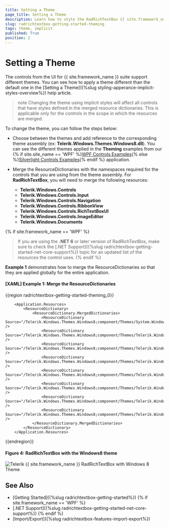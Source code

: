 ```yaml
---
title: Setting a Theme
page_title: Setting a Theme
description: Learn how to style the RadRichTextBox {{ site.framework_name }} control.
slug: radrichtextbox-getting-started-theming
tags: theme, implicit
published: True
position: 2
---
```


# Setting a Theme

The controls from the UI for {{ site.framework_name }} suite support different themes. You can see how to apply a theme different than the default one in the [Setting a Theme]({%slug styling-apperance-implicit-styles-overview%}) help article.

>note Changing the theme using implicit styles will affect all controls that have styles defined in the merged resource dictionaries. This is applicable only for the controls in the scope in which the resources are merged. 

To change the theme, you can follow the steps below:

* Choose between the themes and add reference to the corresponding theme assembly (ex: **Telerik.Windows.Themes.Windows8.dll**). You can see the different themes applied in the **Theming** examples from our {% if site.site_name == 'WPF' %}[WPF Controls Examples](https://demos.telerik.com/wpf/){% else %}[Silverlight Controls Examples](https://demos.telerik.com/silverlight/#RichTextBox/Theming){% endif %} application.

* Merge the ResourceDictionaries with the namespaces required for the controls that you are using from the theme assembly. For __RadRichTextBox__, you will need to merge the following resources:

	* **Telerik.Windows.Controls**
	* **Telerik.Windows.Controls.Input**
	* **Telerik.Windows.Controls.Navigation**
	* **Telerik.Windows.Controls.RibbonView**
	* **Telerik.Windows.Controls.RichTextBoxUI**
	* **Telerik.Windows.Controls.ImageEditor**
	* **Telerik.Windows.Documents**

{% if site.framework_name == 'WPF' %}
>If you are using the **.NET 6** or later version of RadRichTextBox, make sure to check the [.NET Support]({%slug radrichtextbox-getting-started-net-core-support%}) topic for an updated list of the resources the control uses.
{% endif %}

**Example 1** demonstrates how to merge the ResourceDictionaries so that they are applied globally for the entire application.

#### [XAML] Example 1: Merge the ResourceDictionaries
{{region radrichtextbox-getting-started-theming_0}}

		<Application.Resources>
			<ResourceDictionary>
				<ResourceDictionary.MergedDictionaries>
                    <ResourceDictionary Source="/Telerik.Windows.Themes.Windows8;component/Themes/System.Windows.xaml" />
                    <ResourceDictionary Source="/Telerik.Windows.Themes.Windows8;component/Themes/Telerik.Windows.Controls.xaml" />
                    <ResourceDictionary Source="/Telerik.Windows.Themes.Windows8;component/Themes/Telerik.Windows.Controls.Input.xaml" />
                    <ResourceDictionary Source="/Telerik.Windows.Themes.Windows8;component/Themes/Telerik.Windows.Controls.Navigation.xaml" />
                    <ResourceDictionary Source="/Telerik.Windows.Themes.Windows8;component/Themes/Telerik.Windows.Controls.RibbonView.xaml" />
                    <ResourceDictionary Source="/Telerik.Windows.Themes.Windows8;component/Themes/Telerik.Windows.Controls.RichTextBoxUI.xaml" />
                    <ResourceDictionary Source="/Telerik.Windows.Themes.Windows8;component/Themes/Telerik.Windows.Controls.ImageEditor.xaml" />
                    <ResourceDictionary Source="/Telerik.Windows.Themes.Windows8;component/Themes/Telerik.Windows.Documents.xaml" />
				</ResourceDictionary.MergedDictionaries>
			</ResourceDictionary>
		</Application.Resources>
{{endregion}}


#### __Figure 4: RadRichTextBox with the Windows8 theme__
![Telerik {{ site.framework_name }} RadRichTextBox with Windows 8 Theme](images/RadRichTextBox-Windows8.png)


## See Also

 * [Getting Started]({%slug radrichtextbox-getting-started%})
 {% if site.framework_name == 'WPF' %}
 * [.NET Support]({%slug radrichtextbox-getting-started-net-core-support%})
 {% endif %}
 * [Import/Export]({%slug radrichtextbox-features-import-export%})
